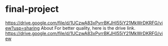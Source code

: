 # final-project
https://drive.google.com/file/d/1UCzwA83xPyrrBKJHI55iY21MkWrDKRFG/view?usp=sharing
About
For better quality, here is the drive link. https://drive.google.com/file/d/1UCzwA83xPyrrBKJHI55iY21MkWrDKRFG/view
